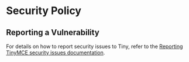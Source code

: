 # Security Policy

## Reporting a Vulnerability

For details on how to report security issues to Tiny, refer to the [Reporting TinyMCE security issues documentation](https://www.tiny.cloud/docs/tinymce/7/security/#reportingtinymcesecurityissues).
